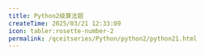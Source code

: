 ```yaml
---
title: Python2级算法题
createTime: 2025/03/21 12:33:09
icon: tabler:rosette-number-2
permalink: /qceitseries/Python/python2/python21.html
---
```

